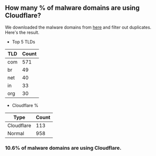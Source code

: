 ## How many % of malware domains are using Cloudflare?


We downloaded the malware domains from [here](https://urlhaus.abuse.ch) and filter out duplicates.
Here's the result.


[//]: # (start replacement)


- Top 5 TLDs

| TLD | Count |
| --- | --- |
| com | 571 |
| br | 49 |
| net | 40 |
| in | 33 |
| org | 30 |


- Cloudflare %

| Type | Count |
| --- | --- |
| Cloudflare | 113 |
| Normal | 958 |


### 10.6% of malware domains are using Cloudflare.